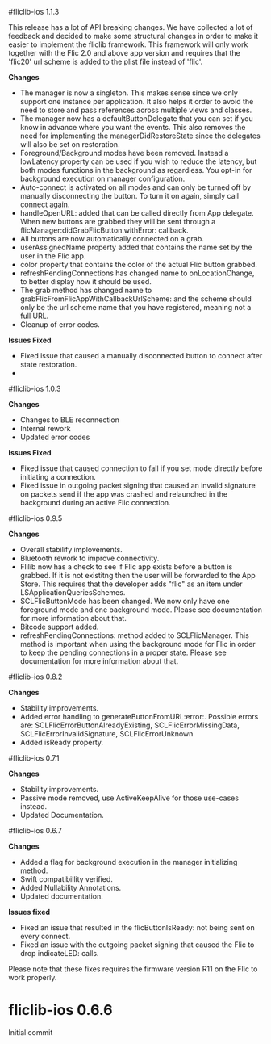 #fliclib-ios 1.1.3

This release has a lot of API breaking changes. We have collected a lot of feedback and decided to make some structural changes in order to make it easier to implement the fliclib framework. This framework will only work together with the Flic 2.0 and above app version and requires that the 'flic20' url scheme is added to the plist file instead of 'flic'.

**Changes**

* The manager is now a singleton. This makes sense since we only support one instance per application. It also helps it order to avoid the need to store and pass references across multiple views and classes.
* The manager now has a defaultButtonDelegate that you can set if you know in advance where you want the events. This also removes the need for implementing the managerDidRestoreState since the delegates will also be set on restoration. 
* Foreground/Background modes have been removed. Instead a lowLatency property can be used if you wish to reduce the latency, but both modes functions in the background as regardless. You opt-in for background execution on manager configuration.
* Auto-connect is activated on all modes and can only be turned off by manually disconnecting the button. To turn it on again, simply call connect again.
* handleOpenURL: added that can be called directly from App delegate. When new buttons are grabbed they will be sent through a flicManager:didGrabFlicButton:withError: callback.
* All buttons are now automatically connected on a grab.
* userAssignedName property added that contains the name set by the user in the Flic app.
* color property that contains the color of the actual Flic button grabbed.
* refreshPendingConnections has changed name to onLocationChange, to better display how it should be used.
* The grab method has changed name to grabFlicFromFlicAppWithCallbackUrlScheme: and the scheme should only be the url scheme name that you have registered, meaning not a full URL.
* Cleanup of error codes.

**Issues Fixed**

* Fixed issue that caused a manually disconnected button to connect after state restoration.
* 

#fliclib-ios 1.0.3

**Changes**

* Changes to BLE reconnection
* Internal rework
* Updated error codes

**Issues Fixed**

* Fixed issue that caused connection to fail if you set mode directly before initiating a connection.
* Fixed issue in outgoing packet signing that caused an invalid signature on packets send if the app was crashed and relaunched in the background during an active Flic connection.

#fliclib-ios 0.9.5

**Changes**

* Overall stabilify implovements.
* Bluetooth rework to improve connectivity.
* Flilib now has a check to see if Flic app exists before a button is grabbed. If it is not existitng then the user will be forwarded to the App Store. This requires that the developer adds "flic" as an item under LSApplicationQueriesSchemes.
* SCLFlicButtonMode has been changed. We now only have one foreground mode and one background mode. Please see documentation for more information about that.
* Bitcode support added.
* refreshPendingConnections: method added to SCLFlicManager. This method is important when using the background mode for Flic in order to keep the pending connections in a proper state. Please see documentation for more information about that.

#fliclib-ios 0.8.2

**Changes**

* Stability improvements.
* Added error handling to generateButtonFromURL:error:. Possible errors are: SCLFlicErrorButtonAlreadyExisting, SCLFlicErrorMissingData, SCLFlicErrorInvalidSignature, SCLFlicErrorUnknown
* Added isReady property.


#fliclib-ios 0.7.1

**Changes**

* Stability improvements.
* Passive mode removed, use ActiveKeepAlive for those use-cases instead.
* Updated Documentation.

#fliclib-ios 0.6.7

**Changes**

* Added a flag for background execution in the manager initializing method.
* Swift compatibillity verified.
* Added Nullability Annotations.
* Updated documentation.

**Issues fixed**

* Fixed an issue that resulted in the flicButtonIsReady: not being sent on every connect.
* Fixed an issue with the outgoing packet signing that caused the Flic to drop indicateLED: calls.

Please note that these fixes requires the firmware version R11 on the Flic to work properly.

# fliclib-ios 0.6.6
Initial commit
